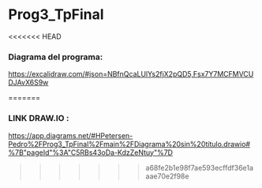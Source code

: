 # Prog3_TpFinal
<<<<<<< HEAD


### Diagrama del programa: 

https://excalidraw.com/#json=NBfnQcaLUlYs2fjX2pQD5,Fsx7Y7MCFMVCUDJAvX6S9w

=======

### LINK DRAW.IO : 
https://app.diagrams.net/#HPetersen-Pedro%2FProg3_TpFinal%2Fmain%2FDiagrama%20sin%20título.drawio#%7B"pageId"%3A"C5RBs43oDa-KdzZeNtuy"%7D
>>>>>>> a68fe2b1e98f7ae593ecffdf36e1aaae70e2f98e
